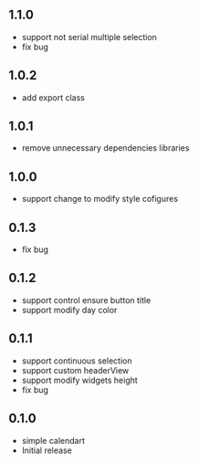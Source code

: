<!--
 * @Author: zhengzeqin
 * @Date: 2022-07-24 16:01:24
 * @LastEditTime: 2022-09-25 15:52:39
 * @Description: 日历组件
-->

## 1.1.0
* support not serial multiple selection
* fix bug
## 1.0.2
* add export class
## 1.0.1
* remove unnecessary dependencies libraries
## 1.0.0
* support change to modify style cofigures
## 0.1.3
* fix bug

## 0.1.2
* support control ensure button title
* support modify day color
## 0.1.1

* support continuous selection
* support custom headerView 
* support modify widgets height
* fix bug

## 0.1.0

* simple calendart
* Initial release